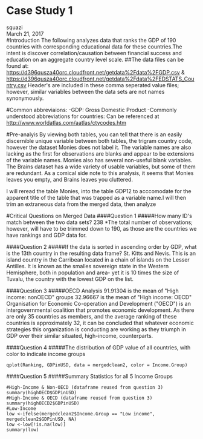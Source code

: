 # Case Study 1
squazi  
March 21, 2017  
#Introduction
The following analyzes data that ranks the GDP of 190 countries with corresponding educational data for these countries.The intent is discover correlation/causation between financial success and education on an aggregate country level scale.
##The data files can be found at:
https://d396qusza40orc.cloudfront.net/getdata%2Fdata%2FGDP.csv
&
https://d396qusza40orc.cloudfront.net/getdata%2Fdata%2FEDSTATS_Country.csv
Header's are included in these comma seperated value files; however, similar variables between the data sets are not names synonymously. 

#Common abbreviaions:
-GDP: Gross Domestic Product
-Commonly understood abbreviations for countries: Can be referenced at http://www.worldatlas.com/aatlas/ctycodes.htm

#Pre-analyis
By viewing both tables, you can tell that there is an easily discernible unique variable between both tables, the trigram country code, however the dataset Monies does not label it. The variable names are also lacking as the first for observations are blanks and appear to be extensions of the variable names. Monies also has several non-useful blank variables.
The Brains dataset has a wide variety of usable variables, but some of them are redundant.
As a comical side note to this analysis, it seems that Monies leaves you empty, and Brains leaves you cluttered.

I will reread the table Monies, into the table GDP12 to acccomodate for the apparent title of the table that was trapped as a variable name.I will then trim an extraneous data from the merged data, then analyze

#Critical Questions on Merged Data
####Question 1
#####How many ID's match between the two data sets?
238
*The total number of observations; however, will have to be trimmed down to 190, as those are the countries we have rankings and GDP data for.

####Question 2
#####If the data is sorted in ascending order by GDP, what is the 13th country in the resulting data frame?
St. Kitts and Nevis. This is an island country in the Carribean located in a chain of islands on the Lesser Antilles.
It is known as the smalles sovereign state in the Western Hemisphere, both in population and area- yet it is 10 times the size of Tuvalu, the country with the lowest GDP on the list.

####Question 3
#####OECD Analysis
91.91304 is the mean of "High income: nonOECD" groups
32.96667 is the mean of "High income: OECD"
Organisation for Economic Co-operation and Development ("OECD") is an intergovernmental coalition that promotes economic development. As there are only 35 countries as members, and the average ranking of these countries is approximately 32, it can be concluded that whatever economic strategies this organization is conducting are working as they triumph in GDP over their similar situated, high-income, counterparts.

####Question 4
#####The distribution of GDP value of all countries, with color to indicate income groups

```
qplot(Ranking, GDPinUSD, data = mergedclean2, color = Income.Group)
```

####Question 5
#####Summary Statistics for all 5 Income Groups


```
#High-Income & Non-OECD (dataframe reused from question 3)
summary(highOECD$GDPinUSD)
#High-Income & OECD (dataframe reused from question 3)
summary(highOECD2$GDPinUSD)
#Low-Income
low <-ifelse(mergedclean2$Income.Group == "Low income", mergedclean2$GDPinUSD, NA)
low <-low[!is.na(low)]
summary(low)
```
